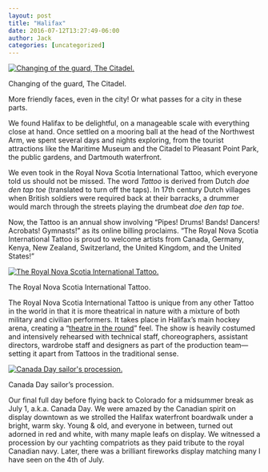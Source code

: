 ```yaml
---
layout: post
title: "Halifax"
date: 2016-07-12T13:27:49-06:00
author: Jack
categories: [uncategorized]
---
```


[![Changing of the guard, The Citadel.](http://windleblo.com/wp-content/uploads/2016/07/IMG_2672-e1468351373785-225x300.jpg)](/wp-content/uploads/2016/07/IMG_2672-e1468351373785.jpg)

Changing of the guard, The Citadel.

More friendly faces, even in the city! Or what passes for a city in these parts.

We found Halifax to be delightful, on a manageable scale with everything close at hand. Once settled on a mooring ball at the head of the Northwest Arm, we spent several days and nights exploring, from the tourist attractions like the Maritime Museum and the Citadel to Pleasant Point Park, the public gardens, and Dartmouth waterfront.

We even took in the Royal Nova Scotia International Tattoo, which everyone told us should not be missed. The word  _Tattoo_ is derived from Dutch  _doe den tap toe_ (translated to turn off the taps). In 17th century Dutch villages when British soldiers were required back at their barracks, a drummer would march through the streets playing the drumbeat  _doe den tap toe_.

Now, the Tattoo is an annual show involving “Pipes! Drums! Bands! Dancers! Acrobats! Gymnasts!” as its online billing proclaims. “The Royal Nova Scotia International Tattoo is proud to welcome artists from Canada, Germany, Kenya, New Zealand, Switzerland, the United Kingdom, and the United States!”

[![The Royal Nova Scotia International Tattoo.](http://windleblo.com/wp-content/uploads/2016/07/IMG_2703-1024x768.jpg)](/wp-content/uploads/2016/07/IMG_2703.jpg)

The Royal Nova Scotia International Tattoo.

The Royal Nova Scotia International Tattoo is unique from any other Tattoo in the world in that it is more theatrical in nature with a mixture of both military and civilian performers. It takes place in Halifax’s main hockey arena, creating a “[theatre in the round](https://web.archive.org/web/20230522033459/https://en.wikipedia.org/wiki/Theatre_in_the_round)” feel. The show is heavily costumed and intensively rehearsed with technical staff, choreographers, assistant directors, wardrobe staff and designers as part of the production team—setting it apart from Tattoos in the traditional sense.

[![Canada Day sailor's procession.](http://windleblo.com/wp-content/uploads/2016/07/IMG_2702-300x225.jpg)](/wp-content/uploads/2016/07/IMG_2702.jpg)

Canada Day sailor’s procession.

Our final full day before flying back to Colorado for a midsummer break as July 1, a.k.a. Canada Day. We were amazed by the Canadian spirit on display downtown as we strolled the Halifax waterfront boardwalk under a bright, warm sky. Young & old, and everyone in between, turned out adorned in red and white, with many maple leafs on display. We witnessed a procession by our yachting compatriots as they paid tribute to the royal Canadian navy. Later, there was a brilliant fireworks display matching many I have seen on the 4th of July.
